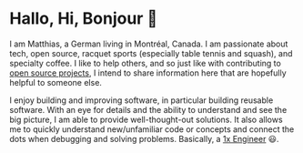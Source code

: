 # Hallo, Hi, Bonjour :wave:

I am Matthias, a German living in Montréal, Canada.
I am passionate about tech, open source, racquet sports (especially table tennis and squash), and specialty coffee.
I like to help others, and so just like with contributing to [open source projects](https://github.com/mschoettle), I intend to share information here that are hopefully helpful to someone else.

I enjoy building and improving software, in particular building reusable software.
With an eye for details and the ability to understand and see the big picture, I am able to provide well-thought-out solutions.
It also allows me to quickly understand new/unfamiliar code or concepts and connect the dots when debugging and solving problems.
Basically, a [1x Engineer](https://1x.engineer/) :smiley:.

<!--
I strive for reusable, clean and maintainable code.
I see myself as a generalist, knowing various technologies and the ability to quickly learn new technologies and concepts.
-->
